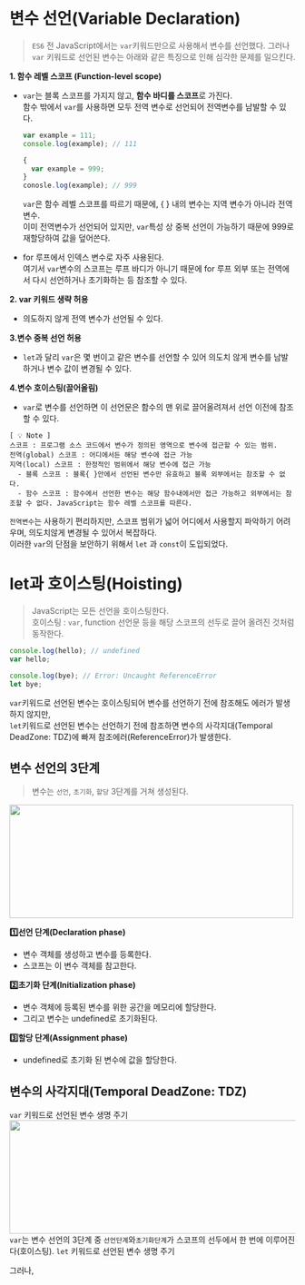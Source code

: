 # 변수 선언(Variable Declaration)
> `ES6` 전 JavaScript에서는 `var`키워드만으로 사용해서 변수를 선언했다. 그러나 `var` 키워드로 선언된 변수는 아래와 같은 특징으로 인해 심각한 문제를 일으킨다.

**1. 함수 레벨 스코프 (Function-level scope)**<br/>
- `var`는 블록 스코프를 가지지 않고, **함수 바디를 스코프**로 가진다. <br/>
함수 밖에서 `var`를 사용하면 모두 전역 변수로 선언되어 전역변수를 남발할 수 있다. <br/>
    ```jsx
    var example = 111;
    console.log(example); // 111

    {
      var example = 999;
    }
    conosle.log(example); // 999
    ```
    `var`은 함수 레벨 스코프를 따르기 때문에, { } 내의 변수는 지역 변수가 아니라 전역 변수.<br/>
    이미 전역변수가 선언되어 있지만, `var`특성 상 중복 선언이 가능하기 때문에 999로 재할당하여 값을 덮어쓴다.
    
- for 루프에서 인덱스 변수로 자주 사용된다. <br/>
여기서 `var`변수의 스코프는 루프 바디가 아니기 때문에 for 루프 외부 또는 전역에서 다시 선언하거나 초기화하는 등 참조할 수 있다.

**2. var 키워드 생략 허용**<br/>
- 의도하지 않게 전역 변수가 선언될 수 있다. 

**3.변수 중복 선언 허용** <br/>
- `let`과 달리 `var`은 몇 번이고 같은 변수를 선언할 수 있어 의도치 않게 변수를 남발하거나 변수 값이 변경될 수 있다.<br>

**4.변수 호이스팅(끌어올림)** <br/>
- `var`로 변수를 선언하면 이 선언문은 함수의 맨 위로 끌어올려져서 선언 이전에 참조할 수 있다.<br>

```
[ 💡 Note ]
스코프 : 프로그램 소스 코드에서 변수가 정의된 영역으로 변수에 접근할 수 있는 범위.
전역(global) 스코프 : 어디에서든 해당 변수에 접근 가능
지역(local) 스코프 : 한정적인 범위에서 해당 변수에 접근 가능
  - 블록 스코프 : 블록{ }안에서 선언된 변수만 유효하고 블록 외부에서는 참조할 수 없다.
  - 함수 스코프 : 함수에서 선언한 변수는 해당 함수내에서만 접근 가능하고 외부에서는 참조할 수 없다. JavaScript는 함수 레벨 스코프를 따른다.
```
`전역변수`는 사용하기 편리하지만, 스코프 범위가 넓어 어디에서 사용할지 파악하기 어려우며, 의도치않게 변경될 수 있어서 복잡하다. <br />이러한 `var`의 단점을 보안하기 위해서 `let` 과 `const`이 도입되었다.

# let과 호이스팅(Hoisting)
> JavaScript는 모든 선언을 호이스팅한다. <br />
호이스팅 : `var`, function 선언문 등을 해당 스코프의 선두로 끌어 올려진 것처럼 동작한다.
```jsx
console.log(hello); // undefined
var hello;

console.log(bye); // Error: Uncaught ReferenceError
let bye;
```
`var`키워드로 선언된 변수는 호이스팅되어 변수를 선언하기 전에 참조해도 에러가 발생하지 않지만, <br/>
`let`키워드로 선언된 변수는 선언하기 전에 참조하면 변수의 사각지대(Temporal DeadZone: TDZ)에 빠져 참조에러(ReferenceError)가 발생한다.<br/>
## 변수 선언의 3단계
> 변수는 `선언`, `초기화`, `할당` 3단계를 거쳐 생성된다.

<img src="https://user-images.githubusercontent.com/87024040/208873161-86b72c00-0ce6-4746-be9c-3a91b07464d0.png" width="500px" height="200px">

**1️⃣선언 단계(Declaration phase)**<br/>
- 변수 객체를 생성하고 변수를 등록한다. <br/>
- 스코프는 이 변수 객체를 참고한다.
    
**2️⃣초기화 단계(Initialization phase)** <br/>
- 변수 객체에 등록된 변수를 위한 공간을 메모리에 할당한다. <br/>
- 그리고 변수는 undefined로 초기화된다.
    
**3️⃣할당 단계(Assignment phase)**  <br/>
- undefined로 초기화 된 변수에 값을 할당한다.

## 변수의 사각지대(Temporal DeadZone: TDZ)
`var` 키워드로 선언된 변수 생명 주기<br/>
<img src="https://user-images.githubusercontent.com/87024040/208879212-11fec12d-38b7-4cca-a756-6f8d8d8f9142.png" width="600px" height="200px"><br/>
`var`는 변수 선언의 3단계 중 `선언단계`와`초기화단계`가 스코프의 선두에서 한 번에 이루어진다(호이스팅).
`let` 키워드로 선언된 변수 생명 주기<br/>

그러나, 
